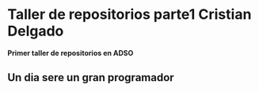 # Taller de repositorios parte1 Cristian Delgado

**Primer taller de repositorios en ADSO**

## Un dia sere un gran programador
